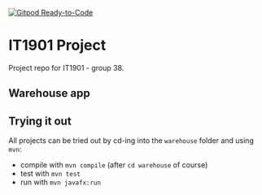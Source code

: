 [![Gitpod Ready-to-Code](https://img.shields.io/badge/Gitpod-Ready--to--Code-blue?logo=gitpod)](https://gitpod.stud.ntnu.no/#https://gitlab.stud.idi.ntnu.no/it1901/groups-2021/gr2138/gr2138/-/tree/main/)
# IT1901 Project

Project repo for IT1901 - group 38.

## Warehouse app


## Trying it out

All projects can be tried out by cd-ing into the `warehouse` folder and using `mvn`:

- compile with `mvn compile` (after `cd warehouse` of course)
- test with `mvn test`
- run with `mvn javafx:run`
